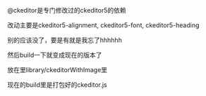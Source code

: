 @ckeditor是专门修改过的ckeditor5的依赖

改动主要是ckeditor5-alignment, ckeditor5-font, ckeditor5-heading

别的应该没了，要是有就是我忘了hhhhhh

然后build一下就变成现在的版本了

放在里library/ckeditorWithImage里

现在的build里是打包好的ckeditor.js
